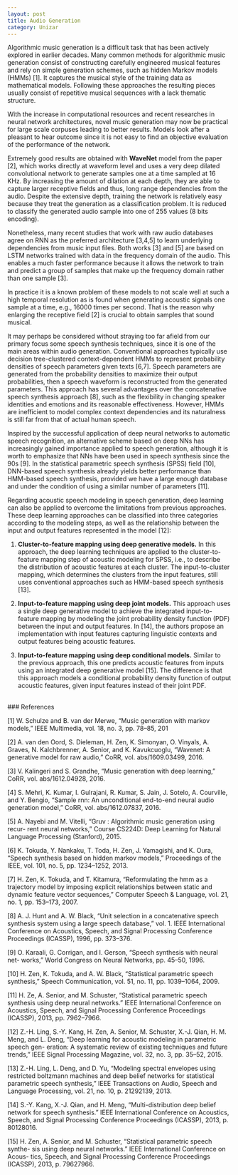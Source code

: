 ```yaml
---
layout: post
title: Audio Generation
category: Unizar
---
```


Algorithmic music generation is a difficult task that has been actively explored in earlier decades. Many common methods for algorithmic music generation consist of constructing carefully engineered musical features and rely on simple generation schemes, such as hidden Markov models (HMMs) [1]. It captures the musical style of the training data as mathematical models. Following these approaches the resulting pieces usually consist of repetitive musical sequences with a lack thematic structure.

With the increase in computational resources and recent researches in neural network architectures, novel music generation may now be practical for large scale corpuses leading to better results. Models look after a pleasant to hear outcome since it is not easy to find an objective evaluation of the performance of the network.

Extremely good results are obtained with **WaveNet** model from the paper [2], which works directly at waveform level and uses a very deep dilated convolutional network to generate samples one at a time sampled at 16 KHz. By increasing the amount of dilation at each depth, they are able to capture larger receptive fields and thus, long range dependencies from the audio. Despite the extensive depth, training the network is relatively easy because they treat the generation as a classification problem. It is reduced to classify the generated audio sample into one of 255 values (8 bits encoding). 

Nonetheless, many recent studies that work with raw audio databases agree on RNN as the preferred architecture [3,4,5] to learn underlying dependencies from music input files. Both works [3] and [5] are based on LSTM networks trained with data in the frequency domain of the audio. This enables a much faster performance because it allows the network to train and predict a group of samples that make up the frequency domain rather than one sample [3]. 

In practice it is a known problem of these models to not scale well at such a high temporal resolution as is found when generating acoustic signals one sample at a time, e.g., 16000 times per second. That is the reason why enlarging the receptive field [2] is crucial to obtain samples that sound musical.

It may perhaps be considered without straying too far afield from our primary focus some speech synthesis techniques, since it is one of the main areas within audio generation. Conventional approaches typically use decision tree-clustered context-dependent HMMs to represent probability densities of speech parameters given texts [6,7]. Speech parameters are generated from the probability densities to maximize their output probabilities, then a speech waveform is reconstructed from the generated parameters. This approach has several advantages over the concatenative speech synthesis approach [8], such as the flexibility in changing speaker identities and emotions and its reasonable effectiveness. However, HMMs are inefficient to model complex context dependencies and its naturalness is still far from that of actual human speech. 

Inspired by the successful application of deep neural networks to automatic speech recognition, an alternative scheme based on deep NNs has increasingly gained importance applied to speech generation, although it is worth to emphasize that NNs have been used in speech synthesis since the 90s [9]. In the statistical parametric speech synthesis (SPSS) field [10], DNN-based speech synthesis already yields better performance than HMM-based speech synthesis, provided we have a large enough database and under the condition of using a similar number of parameters [11]. 

Regarding acoustic speech modeling in speech generation, deep learning can also be applied to overcome the limitations from previous approaches. These deep learning approaches can be classified into three categories according to the modeling steps, as well as the relationship between the input and output features represented in the model [12]: 

1. **Cluster-to-feature mapping using deep generative models.** In this approach, the deep learning techniques are applied to the cluster-to-feature mapping step of acoustic modeling for SPSS, i.e., to describe the distribution of acoustic features at each cluster. The input-to-cluster mapping, which determines the clusters from the input features, still uses conventional approaches such as HMM-based speech synthesis [13].

2. **Input-to-feature mapping using deep joint models.** This approach uses a single deep generative model to achieve the integrated input-to-feature mapping by modeling the joint probability density function (PDF) between the input and output features. In [14], the authors propose an implementation with input features capturing linguistic contexts and output features being acoustic features.

3. **Input-to-feature mapping using deep conditional models.** Similar to the previous approach, this one predicts acoustic features from inputs using an integrated deep generative model [15]. The difference is that this approach models a conditional probability density function of output acoustic features, given input features instead of their joint PDF.

<br />
### References

[1] W. Schulze and B. van der Merwe, “Music generation with markov models,” IEEE Multimedia, vol. 18, no. 3, pp. 78–85, 201

[2] A. van den Oord, S. Dieleman, H. Zen, K. Simonyan, O. Vinyals, A. Graves, N. Kalchbrenner, A. Senior, and K. Kavukcuoglu, “Wavenet: A generative model for raw audio,” CoRR, vol. abs/1609.03499, 2016.

[3] V. Kalingeri and S. Grandhe, “Music generation with deep learning,” CoRR, vol. abs/1612.04928, 2016.

[4] S. Mehri, K. Kumar, I. Gulrajani, R. Kumar, S. Jain, J. Sotelo, A. Courville, and Y. Bengio, “Sample rnn: An unconditional end-to-end neural audio generation model,” CoRR, vol. abs/1612.07837, 2016.

[5] A. Nayebi and M. Vitelli, “Gruv : Algorithmic music generation using recur- rent neural networks,” Course CS224D: Deep Learning for Natural Language Processing (Stanford), 2015.

[6] K. Tokuda, Y. Nankaku, T. Toda, H. Zen, J. Yamagishi, and K. Oura, “Speech synthesis based on hidden markov models,” Proceedings of the IEEE, vol. 101, no. 5, pp. 1234–1252, 2013.

[7] H. Zen, K. Tokuda, and T. Kitamura, “Reformulating the hmm as a trajectory model by imposing explicit relationships between static and dynamic feature vector sequences,” Computer Speech & Language, vol. 21, no. 1, pp. 153–173, 2007.

[8] A. J. Hunt and A. W. Black, “Unit selection in a concatenative speech synthesis system using a large speech database,” vol. 1. IEEE International Conference on Acoustics, Speech, and Signal Processing Conference Proceedings (ICASSP), 1996, pp. 373–376.

[9] O. Karaali, G. Corrigan, and I. Gerson, “Speech synthesis with neural net- works,” World Congress on Neural Networks, pp. 45–50, 1996.

[10] H. Zen, K. Tokuda, and A. W. Black, “Statistical parametric speech synthesis,” Speech Communication, vol. 51, no. 11, pp. 1039–1064, 2009.

[11] H. Ze, A. Senior, and M. Schuster, “Statistical parametric speech synthesis using deep neural networks.” IEEE International Conference on Acoustics, Speech, and Signal Processing Conference Proceedings (ICASSP), 2013, pp. 7962–7966.

[12] Z.-H. Ling, S.-Y. Kang, H. Zen, A. Senior, M. Schuster, X.-J. Qian, H. M. Meng, and L. Deng, “Deep learning for acoustic modeling in parametric speech gen- eration: A systematic review of existing techniques and future trends,” IEEE Signal Processing Magazine, vol. 32, no. 3, pp. 35–52, 2015.

[13] Z.-H. Ling, L. Deng, and D. Yu, “Modeling spectral envelopes using restricted boltzmann machines and deep belief networks for statistical parametric speech synthesis,” IEEE Transactions on Audio, Speech and Language Processing, vol. 21, no. 10, p. 21292139, 2013.

[14] S.-Y. Kang, X.-J. Qian, and H. Meng, “Multi-distribution deep belief network for speech synthesis.” IEEE International Conference on Acoustics, Speech, and Signal Processing Conference Proceedings (ICASSP), 2013, p. 80128016.

[15] H. Zen, A. Senior, and M. Schuster, “Statistical parametric speech synthe- sis using deep neural networks.” IEEE International Conference on Acous- tics, Speech, and Signal Processing Conference Proceedings (ICASSP), 2013, p. 79627966.
